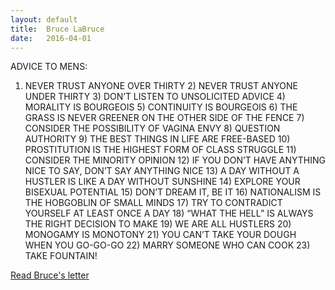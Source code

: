 ```yaml
---
layout: default
title:  Bruce LaBruce
date:   2016-04-01
---
```


ADVICE TO MENS:

1) NEVER TRUST ANYONE OVER THIRTY 2) NEVER TRUST ANYONE UNDER THIRTY 3) DON’T LISTEN TO UNSOLICITED ADVICE 4) MORALITY IS BOURGEOIS 5) CONTINUITY IS BOURGEOIS 6) THE GRASS IS NEVER GREENER ON THE OTHER SIDE OF THE FENCE 7) CONSIDER THE POSSIBILITY OF VAGINA ENVY 8) QUESTION AUTHORITY 9) THE BEST THINGS IN LIFE ARE FREE-BASED 10) PROSTITUTION IS THE HIGHEST FORM OF CLASS STRUGGLE 11) CONSIDER THE MINORITY OPINION 12) IF YOU DON’T HAVE ANYTHING NICE TO SAY, DON’T SAY ANYTHING NICE 13) A DAY WITHOUT A HUSTLER IS LIKE A DAY WITHOUT SUNSHINE 14) EXPLORE YOUR BISEXUAL POTENTIAL 15)  DON’T DREAM IT, BE IT 16) NATIONALISM IS THE HOBGOBLIN OF SMALL MINDS 17) TRY TO CONTRADICT YOURSELF AT LEAST ONCE A DAY 18) “WHAT THE HELL” IS ALWAYS THE RIGHT DECISION TO MAKE 19) WE ARE ALL HUSTLERS 20) MONOGAMY IS MONOTONY 21) YOU CAN’T TAKE YOUR DOUGH WHEN YOU GO-GO-GO 22) MARRY SOMEONE WHO CAN COOK 23) TAKE FOUNTAIN!

<div class="letter-links">
  <a class="page-link" href="/bruce-labruce">Read Bruce's letter</a>
</div>
